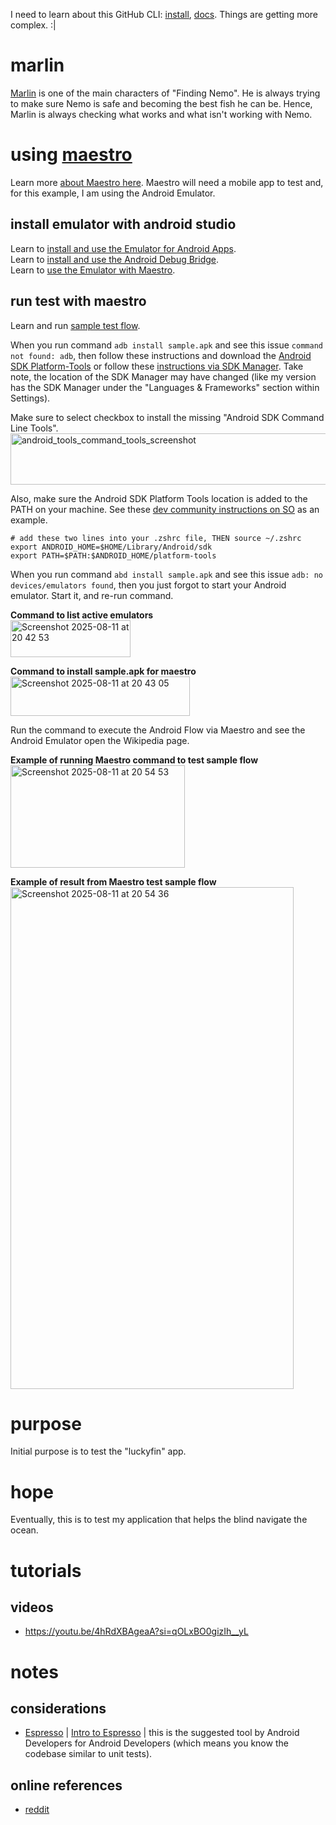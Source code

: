 I need to learn about this GitHub CLI: [install](https://github.com/cli/cli#installation), [docs](https://cli.github.com/).
Things are getting more complex. :|

# marlin
[Marlin](https://pixar.fandom.com/wiki/Marlin) is one of the main characters of "Finding Nemo". He is always trying to make sure Nemo is safe and becoming the best fish he can be. Hence, Marlin is always checking what works and what isn't working with Nemo.

# using [maestro](https://maestro.dev/)
Learn more [about Maestro here](https://docs.maestro.dev/). Maestro will need a mobile app to test and, for this example, I am using the Android Emulator.

## install emulator with android studio
Learn to [install and use the Emulator for Android Apps](https://developer.android.com/studio/run/emulator).  
Learn to [install and use the Android Debug Bridge](https://developer.android.com/tools/adb).  
Learn to [use the Emulator with Maestro](https://docs.maestro.dev/getting-started/build-and-install-your-app/android).  

## run test with maestro
Learn and run [sample test flow](https://docs.maestro.dev/getting-started/run-a-sample-flow).

When you run command `adb install sample.apk` and see this issue `command not found: adb`, then follow these instructions and download the [Android SDK Platform-Tools](https://developer.android.com/tools/releases/platform-tools) or follow these [instructions via SDK Manager](https://developer.android.com/studio/intro/update#sdk-manager). Take note, the location of the SDK Manager may have changed (like my version has the SDK Manager under the "Languages & Frameworks" section within Settings).

Make sure to select checkbox to install the missing "Android SDK Command Line Tools".
<img width="682" height="82" alt="android_tools_command_tools_screenshot" src="https://github.com/user-attachments/assets/d3fe7841-1047-458c-8e1a-b67bbd160a53" />

Also, make sure the Android SDK Platform Tools location is added to the PATH on your machine. See these [dev community instructions on SO](https://stackoverflow.com/questions/34532063/finding-android-sdk-on-mac-and-adding-to-path) as an example.

```zshrc
# add these two lines into your .zshrc file, THEN source ~/.zshrc
export ANDROID_HOME=$HOME/Library/Android/sdk
export PATH=$PATH:$ANDROID_HOME/platform-tools
```

When you run command `abd install sample.apk` and see this issue `adb: no devices/emulators found`, then you just forgot to start your Android emulator. Start it, and re-run command. 

**Command to list active emulators**  
<img width="192" height="59" alt="Screenshot 2025-08-11 at 20 42 53" src="https://github.com/user-attachments/assets/b8877970-858f-4555-97fd-a606f1011bce" />

**Command to install sample.apk for maestro**  
<img width="287" height="63" alt="Screenshot 2025-08-11 at 20 43 05" src="https://github.com/user-attachments/assets/98ec9829-a963-4272-8e12-28d9029b53a4" />

Run the command to execute the Android Flow via Maestro and see the Android Emulator open the Wikipedia page.

**Example of running Maestro command to test sample flow**  
<img width="279" height="164" alt="Screenshot 2025-08-11 at 20 54 53" src="https://github.com/user-attachments/assets/cd46155a-379c-4dca-84d0-b2a26c3c0170" />

**Example of result from Maestro test sample flow**  
<img width="453" height="803" alt="Screenshot 2025-08-11 at 20 54 36" src="https://github.com/user-attachments/assets/2d47b174-7bec-4e16-b8f5-a51f3163ef17" />

# purpose
Initial purpose is to test the "luckyfin" app.

# hope
Eventually, this is to test my application that helps the blind navigate the ocean.

# tutorials
## videos
* https://youtu.be/4hRdXBAgeaA?si=qOLxBO0gizIh__yL

# notes
## considerations
* [Espresso](https://developer.android.com/training/testing/espresso) | [Intro to Espresso](https://www.youtube.com/watch?v=lZ8Yx0Azx_A&list=PLuSTZ2_3-OB6CDAK_3KBRwr7xk7rzjW92) | this is the suggested tool by Android Developers for Android Developers (which means you know the codebase similar to unit tests).
## online references
* [reddit](https://www.reddit.com/r/softwaretesting/comments/1g5rder/automated_native_ios_android_app_testing_what_to/)

